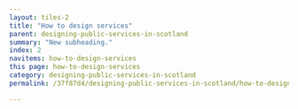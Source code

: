 ```yaml
---
layout: tiles-2
title: "How to design services"
parent: designing-public-services-in-scotland
summary: "New subheading."
index: 2
navitems: how-to-design-services
this page: how-to-design-services
category: designing-public-services-in-scotland
permalink: /37f87d4/designing-public-services-in-scotland/how-to-design-services/

---
```

